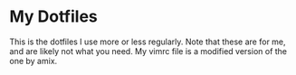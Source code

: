 # My Dotfiles

This is the dotfiles I use more or less regularly. Note that these are for me, and are likely not what you need.
My vimrc file is a modified version of the one by amix. 
